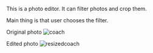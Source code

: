 This is a photo editor.
It can filter photos and crop them.

Main thing is that user chooses the filter.



   Original photo
![coach](https://user-images.githubusercontent.com/99643171/167399381-7171e79b-f0dd-438c-a093-0eee6d12bfa2.png)


Edited photo
![resizedcoach](https://user-images.githubusercontent.com/99643171/167399401-21243d80-eace-419b-8483-8399fc15897b.png)
